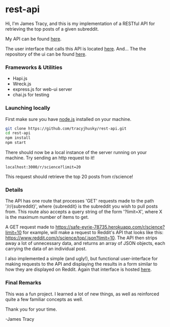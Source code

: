 # rest-api

Hi, I'm James Tracy, and this is my implementation of a RESTful API for retrieving the top posts of a given subreddit.

My API can be found [here](https://safe-eyrie-78735.herokuapp.com/).

The user interface that calls this API is located [here](https://blooming-woodland-16151.herokuapp.com/).
And...
The the repository of the ui can be found [here](https://github.com/tracyjhusky/rest-api-web).

### Frameworks & Utilities
 - Hapi.js
 - Wreck.js
 - express.js for web-ui server
 - chai.js for testing


### Launching locally
First make sure you have [node.js](https://nodejs.org/) installed on your machine.
```bash
git clone https://github.com/tracyjhusky/rest-api.git
cd rest-api
npm install
npm start
```
There should now be a local instance of the server running on your machine.
Try sending an http request to it!

```
localhost:3000/r/science?limit=20
```

This request should retrieve the top 20 posts from r/science!

### Details

The API has one route that processes 'GET' requests made to the path
'/r/{subreddit}', where {subreddit} is the subreddit you wish to pull posts
from. This route also accepts a query string of the form '?limit=X',
where X is the maximum number of items to get.

A GET request made to https://safe-eyrie-78735.herokuapp.com/r/science?limit=10
for example, will make a request to Reddit's API that looks like this:
https://www.reddit.com/r/science/top/.json?limit=10. The API then strips away
a lot of unnecessary data, and returns an array of JSON objects, each carrying the
data of an individual post.

I also implemented a simple (and ugly!), but functional user-interface for making
requests to the API and displaying the results in a form similar to how they
are displayed on Reddit. Again that interface is hosted [here](https://blooming-woodland-16151.herokuapp.com/).

### Final Remarks

This was a fun project. I learned a lot of new things, as well as reinforced quite a
few familiar concepts as well.

Thank you for your time.

-James Tracy
